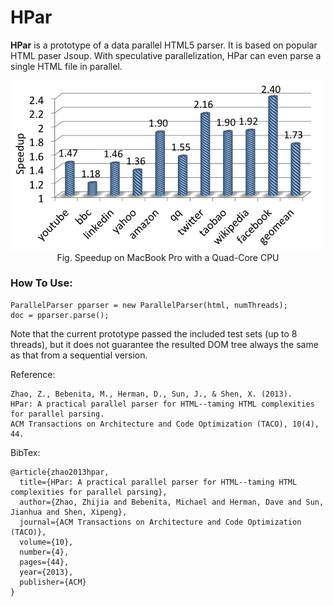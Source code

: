 # HPar
**HPar** is a prototype of a data parallel HTML5 parser. It is based on popular
HTML paser Jsoup. With speculative parallelization, HPar can even parse a single
HTML file in parallel.

<img src="img/speedup-macbook.png" width="500"/>

<center>Fig. Speedup on MacBook Pro with a Quad-Core CPU</center>

### How To Use:

    ParallelParser pparser = new ParallelParser(html, numThreads);
    doc = pparser.parse();

Note that the current prototype passed the included test sets (up to 8 threads),
but it does not guarantee the resulted DOM tree always the same as that from a
sequential version. 

Reference:

    Zhao, Z., Bebenita, M., Herman, D., Sun, J., & Shen, X. (2013). 
    HPar: A practical parallel parser for HTML--taming HTML complexities for parallel parsing. 
    ACM Transactions on Architecture and Code Optimization (TACO), 10(4), 44.

BibTex:

    @article{zhao2013hpar,
      title={HPar: A practical parallel parser for HTML--taming HTML complexities for parallel parsing},
      author={Zhao, Zhijia and Bebenita, Michael and Herman, Dave and Sun, Jianhua and Shen, Xipeng},
      journal={ACM Transactions on Architecture and Code Optimization (TACO)},
      volume={10},
      number={4},
      pages={44},
      year={2013},
      publisher={ACM}
    }
